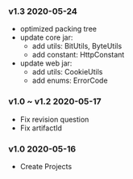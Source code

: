 ### v1.3 2020-05-24

- optimized packing tree
- update core jar:
  - add utils: BitUtils, ByteUtils
  - add constant: HttpConstant
- update web jar:
  - add utils: CookieUtils
  - add enums: ErrorCode

### v1.0 ~ v1.2 2020-05-17

- Fix revision question
- Fix artifactId

### v1.0 2020-05-16

- Create Projects

